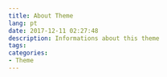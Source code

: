 ```yaml
---
title: About Theme
lang: pt
date: 2017-12-11 02:27:48
description: Informations about this theme
tags:
categories:
- Theme
---
```

